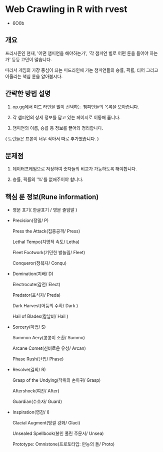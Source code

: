 # Web Crawling in R with rvest
 * 6O0b

## 개요

프리시즌인 현재, '어떤 챔피언을 해야하는가', '각 챔피언 별로 어떤 룬을 들어야 하는가' 등등 고민이 많습니다.

따라서 게임의 가장 중심이 되는 미드라인에 가는 챔피언들의 승률, 픽률, 티어 그리고 어울리는 핵심 룬을 알아봅시다.

## 간략한 방법 설명

1. op.gg에서 미드 라인을 많이 선택하는 챔피언들의 목록을 모아줍니다.

2. 각 챔피언의 상세 정보를 담고 있는 페이지로 이동해 줍니다.

3. 챔피언의 이름, 승률 등 정보를 끌어와 정리합니다.

  ( 트런들은 표본이 너무 작아서 따로 추가했습니다. )

## 문제점

1. 데이터프레임으로 저장하여 숫자들의 비교가 가능하도록 해야합니다.

2. 승률, 픽률의 '%'를 없애주어야 합니다.


## 핵심 룬 정보(Rune information)
  * 영문 표기( 한글표기 / 영문 줄임말 )
  * Precision(정밀/                               P)
  
     Press the Attack(집중공격/                  Press)
     
     Lethal Tempo(치명적 속도/                   Letha)
     
     Fleet Footwork(기민한 발놀림/               Fleet)
     
     Conqueror(정복자/                           Conqu)
  * Domination(지배/                              D)
  
     Electrocute(감전/                           Elect)
     
     Predator(포식자/                            Preda)
     
     Dark Harvest(어둠의 수확/                   Dark )
     
     Hail of Blades(칼날비/                      Hail )
  * Sorcery(마법/                                 S)
  
     Summon Aery(콩콩이 소환/                    Summo)
     
     Arcane Comet(신비로운 유성/                 Arcan)
     
     Phase Rush(난입/                            Phase)
  * Resolve(결의/                                 R)
  
     Grasp of the Undying(착취의 손아귀/         Grasp)
     
     Aftershock(여진/                            After)
     
     Guardian(수호자/                            Guard)
  * Inspiration(영감/                             I)
  
     Glacial Augment(빙결 강화/                  Glaci)
     
     Unsealed Spellbook(봉인 풀린 주문서/        Unsea)
     
     Prototype: Omnistone(프로토타입: 만능의 돌/ Proto)
